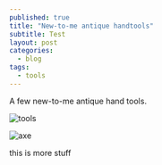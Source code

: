 ```yaml
---
published: true
title: "New-to-me antique handtools"
subtitle: Test
layout: post
categories: 
  - blog
tags: 
  - tools
---
```


A few new-to-me antique hand tools.

![tools](https://scontent-a-iad.xx.fbcdn.net/hphotos-prn1/29472_1404876515099_7993150_n.jpg "Both the draw-knife and broad axe, with measuring tape (inches) for scale.")

![axe](https://fbcdn-sphotos-a-a.akamaihd.net/hphotos-ak-prn1/29472_1404876595101_7891751_n.jpg "Hand forged goosewing broad axe, and as guesses I'd say it's European and made in either the late 18th or early 19th century.")

this is more  stuff